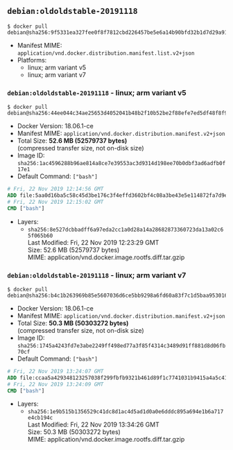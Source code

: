 ## `debian:oldoldstable-20191118`

```console
$ docker pull debian@sha256:9f5331ea327fee0f8f7812cbd226457be5e6a14b90bfd32b1d7d29a914c6ed0c
```

-	Manifest MIME: `application/vnd.docker.distribution.manifest.list.v2+json`
-	Platforms:
	-	linux; arm variant v5
	-	linux; arm variant v7

### `debian:oldoldstable-20191118` - linux; arm variant v5

```console
$ docker pull debian@sha256:44ee044c34ae25653d4052041b48b2f10b52be2f88efe7ed5df48f8f91379929
```

-	Docker Version: 18.06.1-ce
-	Manifest MIME: `application/vnd.docker.distribution.manifest.v2+json`
-	Total Size: **52.6 MB (52579737 bytes)**  
	(compressed transfer size, not on-disk size)
-	Image ID: `sha256:1ac4596288b96ae814a8ce7e39553ac3d9314d198ee70b0dbf3ad6adfb0f17e1`
-	Default Command: `["bash"]`

```dockerfile
# Fri, 22 Nov 2019 12:14:56 GMT
ADD file:5aa0d16ba5c58c45d3be176c3f4effd3602bf4c08a3be43e5e114872fa7d9ea5 in / 
# Fri, 22 Nov 2019 12:15:02 GMT
CMD ["bash"]
```

-	Layers:
	-	`sha256:8e527dcbbadff6a97eda2cc1a0d28a14a28682873360723da13a02c65f065b60`  
		Last Modified: Fri, 22 Nov 2019 12:23:29 GMT  
		Size: 52.6 MB (52579737 bytes)  
		MIME: application/vnd.docker.image.rootfs.diff.tar.gzip

### `debian:oldoldstable-20191118` - linux; arm variant v7

```console
$ docker pull debian@sha256:b4c1b263969b85e5607036d6ce5bb9298a6fd60a83f7c1d5baa9530164c419ac
```

-	Docker Version: 18.06.1-ce
-	Manifest MIME: `application/vnd.docker.distribution.manifest.v2+json`
-	Total Size: **50.3 MB (50303272 bytes)**  
	(compressed transfer size, not on-disk size)
-	Image ID: `sha256:1745a4243fd7e3abe2249ff498ed77a3f85f4314c3489d91ff881d8d06fb70cf`
-	Default Command: `["bash"]`

```dockerfile
# Fri, 22 Nov 2019 13:24:07 GMT
ADD file:ccaa5a429348123257038f299fbfb9321b461d89f1c7741031b9415a4a5c4170 in / 
# Fri, 22 Nov 2019 13:24:09 GMT
CMD ["bash"]
```

-	Layers:
	-	`sha256:1e9b515b1356529c41dc8d1ac4d5ad1d0a0e6dddc895a694e1b6a717e4cb194c`  
		Last Modified: Fri, 22 Nov 2019 13:34:26 GMT  
		Size: 50.3 MB (50303272 bytes)  
		MIME: application/vnd.docker.image.rootfs.diff.tar.gzip

